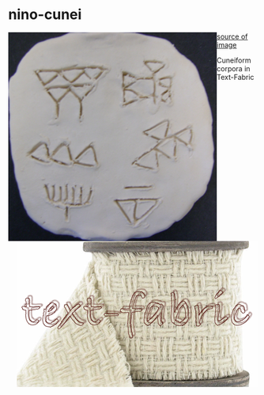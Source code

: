# nino-cunei

<img src="programs/images/quad.png" align="left"/>
<img src="programs/images/tf.png" align="right"/>

[source of image](https://814eportfolios11.wikispaces.com/Kim814)

Cuneiform corpora in Text-Fabric
